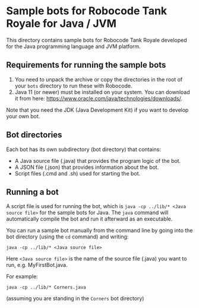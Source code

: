 # Sample bots for Robocode Tank Royale for Java / JVM

This directory contains sample bots for Robocode Tank Royale developed for the Java programming language and JVM
platform.

## Requirements for running the sample bots

1. You need to unpack the archive or copy the directories in the root of your `bots` directory to run these with
   Robocode.
2. Java 11 (or newer) must be installed on your system. You can download it from here:
   https://www.oracle.com/java/technologies/downloads/.

Note that you need the JDK (Java Development Kit) if you want to develop your own bot.

## Bot directories

Each bot has its own subdirectory (bot directory) that contains:

* A Java source file (.java) that provides the program logic of the bot.
* A JSON file (.json) that provides information about the bot.
* Script files (.cmd and .sh) used for starting the bot.

## Running a bot

A script file is used for running the bot, which is `java -cp ../lib/* <Java source file>` for the sample bots for Java.
The `java` command will automatically compile the bot and run it afterward as an executable.

You can run a sample bot manually from the command line by going into the bot directory (using the `cd` command) and
writing:

    java -cp ../lib/* <Java source file>

Here `<Java source file>` is the name of the source file (.java) you want to run, e.g. MyFirstBot.java.

For example:

    java -cp ../lib/* Corners.java

(assuming you are standing in the `Corners` bot directory)